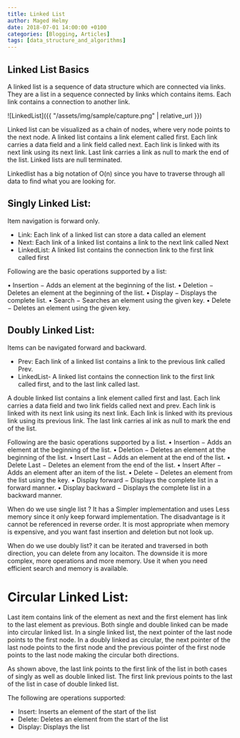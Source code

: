 ```yaml
---
title: Linked List
author: Maged Helmy
date: 2018-07-01 14:00:00 +0100
categories: [Blogging, Articles]
tags: [data_structure_and_algorithms]
---
```


## Linked List Basics

A linked list is a sequence of data structure which are connected via links. They are a list in a sequence connected by links which contains items. Each link contains a connection to another link.

![LinkedList]({{ "/assets/img/sample/capture.png" | relative_url }})

Linked list can be visualized as a chain of nodes, where very node points to the next node. A linked list contains a link element called first. Each link carries a data field and a link field called next. Each link is linked with its next link using its next link. Last link carries a link as null to mark the end of the list. Linked lists are null terminated.

Linkedlist has a big notation of O(n) since you have to traverse through all data to find what you are looking for.

## Singly Linked List:

Item navigation is forward only.

-	Link: Each link of a linked list can store a data called an element
-	Next: Each link of a linked list contains a link to the next link called Next
-	LinkedList: A linked list contains the connection link to the first link called first

Following are the basic operations supported by a list:

•	Insertion − Adds an element at the beginning of the list.
•	Deletion − Deletes an element at the beginning of the list.
•	Display − Displays the complete list.
•	Search − Searches an element using the given key.
•	Delete − Deletes an element using the given key.

## Doubly Linked List:

Items can be navigated forward and backward.

-	Prev: Each link of a linked list contains a link to the previous link called Prev.
-	LinkedList- A linked list contains the connection link to the first link called first, and to the last link called last.

A double linked list contains a link element called first and last. Each link carries a data field and two link fields called next and prev. Each link is linked with its next link using its next link. Each link is linked with its previous link using its previous link. The last link carries al ink as null to mark the end of the list.

Following are the basic operations supported by a list.
•	Insertion − Adds an element at the beginning of the list.
•	Deletion − Deletes an element at the beginning of the list.
•	Insert Last − Adds an element at the end of the list.
•	Delete Last − Deletes an element from the end of the list.
•	Insert After − Adds an element after an item of the list.
•	Delete − Deletes an element from the list using the key.
•	Display forward − Displays the complete list in a forward manner.
•	Display backward − Displays the complete list in a backward manner.


When do we use single list ? It has a Simpler implementation and uses Less memory since it only keep forward implementation. The disadvantage is it cannot be referenced in reverse order. It is most appropriate when memory is expensive, and you want fast insertion and deletion but not look up.

When do we use doubly list? it can be iterated and traversed in both direction, you can delete from any locaiton. The downside it is more complex, more operations and more memory. Use it when you need efficient search and memory is available.

# Circular Linked List:

Last item contains link of the element as next and the first element has link to the last element as previous. Both single and double linked can be made into circular linked list. In a single linked list, the next pointer of the last node points to the first node. In a doubly linked as circular, the next pointer of the last node points to the first node and the previous pointer of the first node points to the last node making the circular both directions.

As shown above, the last link points to the first link of the list in both cases of singly as well as double linked list. The first link previous points to the last of the list in case of double linked list.

The following are operations supported:

-	Insert: Inserts an element of the start of the list
-	Delete: Deletes an element from the start of the list
-	Display: Displays the list
